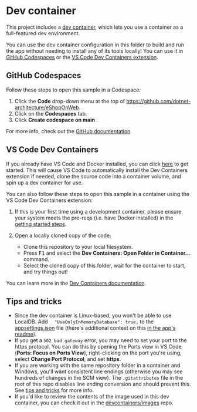 # Dev container

This project includes a [dev container](https://containers.dev/), which lets you use a container as a full-featured dev environment.

You can use the dev container configuration in this folder to build and run the app without needing to install any of its tools locally! You can use it in [GitHub Codespaces](https://github.com/features/codespaces) or the [VS Code Dev Containers extension](https://marketplace.visualstudio.com/items?itemName=ms-vscode-remote.remote-containers).

## GitHub Codespaces
Follow these steps to open this sample in a Codespace:
1. Click the **Code** drop-down menu at the top of https://github.com/dotnet-architecture/eShopOnWeb.
1. Click on the **Codespaces** tab.
1. Click **Create codespace on main** .

For more info, check out the [GitHub documentation](https://docs.github.com/en/free-pro-team@latest/github/developing-online-with-codespaces/creating-a-codespace#creating-a-codespace).
  
## VS Code Dev Containers

If you already have VS Code and Docker installed, you can click [here](https://vscode.dev/redirect?url=vscode://ms-vscode-remote.remote-containers/cloneInVolume?url=https://github.com/dotnet-architecture/eShopOnWeb) to get started. This will cause VS Code to automatically install the Dev Containers extension if needed, clone the source code into a container volume, and spin up a dev container for use.

You can also follow these steps to open this sample in a container using the VS Code Dev Containers extension:

1. If this is your first time using a development container, please ensure your system meets the pre-reqs (i.e. have Docker installed) in the [getting started steps](https://aka.ms/vscode-remote/containers/getting-started).

2. Open a locally cloned copy of the code:

   - Clone this repository to your local filesystem.
   - Press <kbd>F1</kbd> and select the **Dev Containers: Open Folder in Container...** command.
   - Select the cloned copy of this folder, wait for the container to start, and try things out!

You can learn more in the [Dev Containers documentation](https://code.visualstudio.com/docs/devcontainers/containers).

## Tips and tricks

* Since the dev container is Linux-based, you won't be able to use LocalDB. Add `  "UseOnlyInMemoryDatabase": true,` to the [appsettings.json](../src/Web/appsettings.json) file (there's additional context on this [in the app's readme](../README.md#configuring-the-sample-to-use-sql-server)).
* If you get a `502 bad gateway` error, you may need to set your port to the https protocol. You can do this by opening the Ports view in VS Code (**Ports: Focus on Ports View**), right-clicking on the port you're using, select **Change Port Protocol**, and set **https**.
* If you are working with the same repository folder in a container and Windows, you'll want consistent line endings (otherwise you may see hundreds of changes in the SCM view). The `.gitattributes` file in the root of this repo disables line ending conversion and should prevent this. See [tips and tricks](https://code.visualstudio.com/docs/devcontainers/tips-and-tricks#_resolving-git-line-ending-issues-in-containers-resulting-in-many-modified-files) for more info.
* If you'd like to review the contents of the image used in this dev container, you can check it out in the [devcontainers/images](https://github.com/devcontainers/images/tree/main/src/dotnet) repo.

